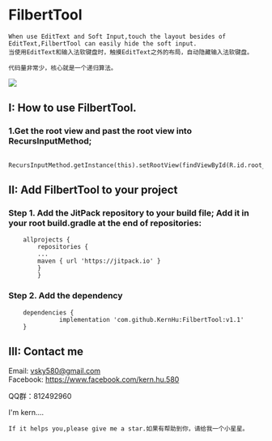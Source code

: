 # FilbertTool

	When use EditText and Soft Input,touch the layout besides of EditText,FilbertTool can easily hide the soft input. 
	当使用EditText和输入法软键盘时，触摸EditText之外的布局，自动隐藏输入法软键盘。
	
	代码量非常少，核心就是一个递归算法。

![](https://github.com/KernHu/FilbertTool/raw/master/screenshot/screen_shot.gif)  

##  I: How to use FilbertTool.
### 1.Get the root view and past the root view into RecursInputMethod;

```
 RecursInputMethod.getInstance(this).setRootView(findViewById(R.id.root_layout));
```

## II: Add FilbertTool to your project

### Step 1. Add the JitPack repository to your build file; Add it in your root build.gradle at the end of repositories:
```
	allprojects {
        repositories {
        ...
        maven { url 'https://jitpack.io' }
        }
        }
```	
### Step 2. Add the dependency
```
	dependencies {
	          implementation 'com.github.KernHu:FilbertTool:v1.1'
	}
```
## III: Contact me

Email: vsky580@gmail.com  
Facebook: https://www.facebook.com/kern.hu.580

QQ群：812492960

I'm kern....
```
If it helps you,please give me a star.如果有帮助到你，请给我一个小星星。
```
